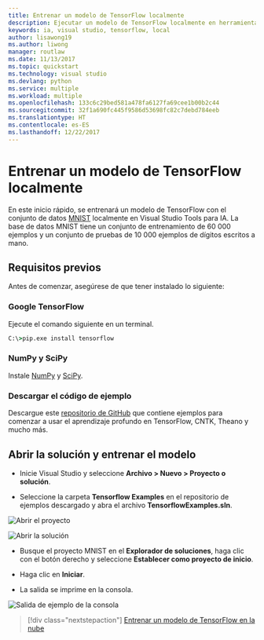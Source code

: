 ```yaml
---
title: Entrenar un modelo de TensorFlow localmente
description: Ejecutar un modelo de TensorFlow localmente en herramientas de IA para Visual Studio
keywords: ia, visual studio, tensorflow, local
author: lisawong19
ms.author: liwong
manager: routlaw
ms.date: 11/13/2017
ms.topic: quickstart
ms.technology: visual studio
ms.devlang: python
ms.service: multiple
ms.workload: multiple
ms.openlocfilehash: 133c6c29bed581a478fa6127fa69cee1b00b2c44
ms.sourcegitcommit: 32f1a690fc445f9586d53698fc82c7debd784eeb
ms.translationtype: HT
ms.contentlocale: es-ES
ms.lasthandoff: 12/22/2017
---
```

# <a name="train-a-tensorflow-model-locally"></a>Entrenar un modelo de TensorFlow localmente 

En este inicio rápido, se entrenará un modelo de TensorFlow con el conjunto de datos [MNIST](http://yann.lecun.com/exdb/mnist/) localmente en Visual Studio Tools para IA. La base de datos MNIST tiene un conjunto de entrenamiento de 60 000 ejemplos y un conjunto de pruebas de 10 000 ejemplos de dígitos escritos a mano. 

## <a name="prerequisites"></a>Requisitos previos

Antes de comenzar, asegúrese de que tener instalado lo siguiente:

### <a name="google-tensorflow"></a>Google TensorFlow 

Ejecute el comando siguiente en un terminal. 
```cmd
C:\>pip.exe install tensorflow
```

### <a name="numpy-and-scipy"></a>NumPy y SciPy 
Instale [NumPy](https://www.lfd.uci.edu/~gohlke/pythonlibs/#numpy) y [SciPy](https://www.lfd.uci.edu/~gohlke/pythonlibs/#scipy). 

### <a name="download-sample-code"></a>Descargar el código de ejemplo
Descargue este [repositorio de GitHub](https://github.com/Microsoft/samples-for-ai) que contiene ejemplos para comenzar a usar el aprendizaje profundo en TensorFlow, CNTK, Theano y mucho más. 

## <a name="open-solution-and-train-model"></a>Abrir la solución y entrenar el modelo

- Inicie Visual Studio y seleccione **Archivo > Nuevo > Proyecto o solución**.

- Seleccione la carpeta **Tensorflow Examples** en el repositorio de ejemplos descargado y abra el archivo **TensorflowExamples.sln**. 

![Abrir el proyecto](media\tensorflow-local\open-project.png)

![Abrir la solución](media\tensorflow-local\open-solution.png)

- Busque el proyecto MNIST en el **Explorador de soluciones**, haga clic con el botón derecho y seleccione **Establecer como proyecto de inicio**.

- Haga clic en **Iniciar**. 

- La salida se imprime en la consola.

![Salida de ejemplo de la consola](media\tensorflow-local\console-output.png)

> [!div class="nextstepaction"]
> [Entrenar un modelo de TensorFlow en la nube](tensorflow-vm.md)